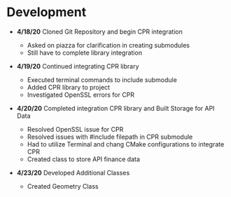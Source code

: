 # Development

 - **4/18/20** Cloned Git Repository and begin CPR integration
   - Asked on piazza for clarification in creating submodules
   - Still have to complete library integration
   
 - **4/19/20** Continued integrating CPR library
   - Executed terminal commands to include submodule
   - Added CPR library to project 
   - Investigated OpenSSL errors for CPR
   
 - **4/20/20** Completed integration CPR library and Built Storage for API Data
   - Resolved OpenSSL issue for CPR
   - Resolved issues with #include filepath in CPR submodule
   - Had to utilize Terminal and chang CMake configurations to integrate CPR
   - Created class to store API finance data
 
 - **4/23/20** Developed Additional Classes
   - Created Geometry Class
   
   
   
   
   

